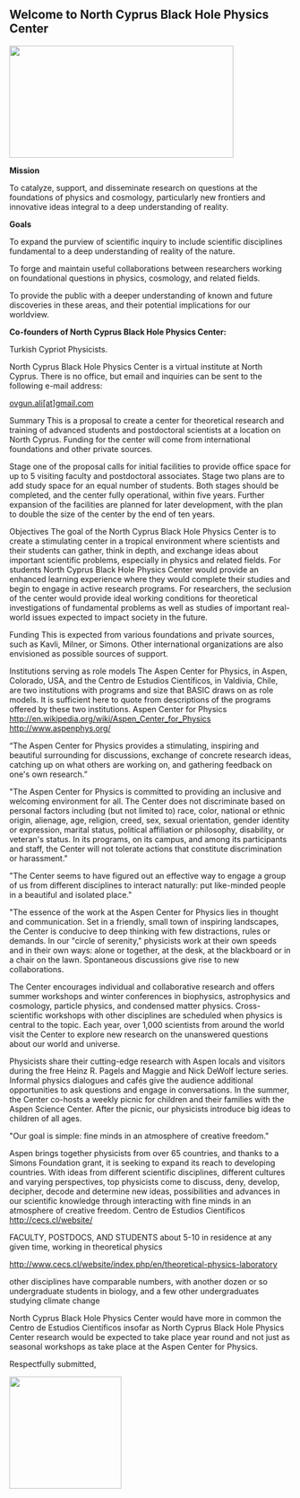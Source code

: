 
 ## Welcome to North Cyprus Black Hole Physics Center
 
 <img id="myImage" src="https://i.ytimg.com/vi/qQmGMXgHQy4/maxresdefault.jpg"  width="400" height="200" />
 
   
  
 <p><b> Mission </b></p>

To catalyze, support, and disseminate research on questions at the foundations of physics and cosmology, particularly new frontiers and innovative ideas integral to a deep understanding of reality. 

 <p><b>Goals </b></p>

To expand the purview of scientific inquiry to include scientific disciplines fundamental to a deep understanding of reality of the nature.

To forge and maintain useful collaborations between researchers working on foundational questions in physics, cosmology, and related fields.

To provide the public with a deeper understanding of known and future discoveries in these areas, and their potential implications for our worldview.
  
 

 

<b>Co-founders of North Cyprus Black Hole Physics Center:</b>

Turkish Cypriot Physicists.


North Cyprus Black Hole Physics Center is a virtual institute at North Cyprus. There is no office, but email and inquiries can be sent to the following e-mail address: 

  <a href="ovgun.ali@gmail.com ">ovgun.ali[at]gmail.com</a>

 

 

Summary
This is a proposal to create a center for theoretical research and training of advanced students and postdoctoral scientists at a location on North Cyprus. Funding for the center will come from international foundations and other private sources.

Stage one of the proposal calls for initial facilities to provide office space for up to 5 visiting faculty and postdoctoral associates.  Stage two plans are to add study space for an equal number of students.  Both stages should be completed, and the center fully operational, within five years.  Further expansion of the facilities are planned for later development, with the plan to double the size of the center by the end of ten years.

Objectives
The goal of the North Cyprus Black Hole Physics Center is to create a stimulating center in a tropical environment where scientists and their students can gather, think in depth, and exchange ideas about important scientific problems, especially in physics and related fields.  For students North Cyprus Black Hole Physics Center would provide an enhanced learning experience where they would complete their studies and begin to engage in active research programs.  For researchers, the seclusion of the center would provide ideal working conditions for theoretical investigations of fundamental problems as well as studies of important real-world issues expected to impact society in the future.

Funding
This is expected from various foundations and private sources, such as Kavli, Milner, or Simons.  Other international organizations are also envisioned as possible sources of support.


Institutions serving as role models
The Aspen Center for Physics, in Aspen, Colorado, USA, and the Centro de Estudios Científicos, in Valdivia, Chile, are two institutions with programs and size that BASIC draws on as role models.  It is sufficient here to quote from descriptions of the programs offered by these two institutions. 
Aspen Center for Physics
http://en.wikipedia.org/wiki/Aspen_Center_for_Physics
http://www.aspenphys.org/

“The Aspen Center for Physics provides a stimulating, inspiring and beautiful surrounding for discussions, exchange of concrete research ideas, catching up on what others are working on, and gathering feedback on one's own research.”

"The Aspen Center for Physics is committed to providing an inclusive and welcoming environment for all. The Center does not discriminate based on personal factors including (but not limited to) race, color, national or ethnic origin, alienage, age, religion, creed, sex, sexual orientation, gender identity or expression, marital status, political affiliation or philosophy, disability, or veteran's status. In its programs, on its campus, and among its participants and staff, the Center will not tolerate actions that constitute discrimination or harassment."

"The Center seems to have figured out an effective way to engage a group of us from different disciplines to interact naturally: put like-minded people in a beautiful and isolated place."

"The essence of the work at the Aspen Center for Physics lies in thought and communication. Set in a friendly, small town of inspiring landscapes, the Center is conducive to deep thinking with few distractions, rules or demands. In our "circle of serenity," physicists work at their own speeds and in their own ways: alone or together, at the desk, at the blackboard or in a chair on the lawn. Spontaneous discussions give rise to new collaborations.

The Center encourages individual and collaborative research and offers summer workshops and winter conferences in biophysics, astrophysics and cosmology, particle physics, and condensed matter physics. Cross-scientific workshops with other disciplines are scheduled when physics is central to the topic. Each year, over 1,000 scientists from around the world visit the Center to explore new research on the unanswered questions about our world and universe.

Physicists share their cutting-edge research with Aspen locals and visitors during the free Heinz R. Pagels and Maggie and Nick DeWolf lecture series. Informal physics dialogues and cafés give the audience additional opportunities to ask questions and engage in conversations. In the summer, the Center co-hosts a weekly picnic for children and their families with the Aspen Science Center. After the picnic, our physicists introduce big ideas to children of all ages.

"Our goal is simple: fine minds in an atmosphere of creative freedom."

Aspen brings together physicists from over 65 countries, and thanks to a Simons Foundation grant, it is seeking to expand its reach to developing countries. With ideas from different scientific disciplines, different cultures and varying perspectives, top physicists come to discuss, deny, develop, decipher, decode and determine new ideas, possibilities and advances in our scientific knowledge through interacting with fine minds in an atmosphere of creative freedom.
Centro de Estudios Científicos
http://cecs.cl/website/

FACULTY, POSTDOCS, AND STUDENTS
about 5-10 in residence at any given time, working in theoretical physics

http://www.cecs.cl/website/index.php/en/theoretical-physics-laboratory

other disciplines have comparable numbers, with another dozen or so undergraduate students in biology, and a few other undergraduates studying climate change

North Cyprus Black Hole Physics Center would have more in common the Centro de Estudios Científicos insofar as North Cyprus Black Hole Physics Center research would be expected to take place year round and not just as seasonal workshops as take place at the Aspen Center for Physics.


Respectfully submitted,

 <img id="Ripple" src="https://res.cloudinary.com/teepublic/image/private/s--HOBz2DKq--/c_crop,x_10,y_10/c_fit,h_830/c_crop,g_north_west,h_1038,w_1038,x_-156,y_-104/l_upload:v1565806151:production:blanks:vdbwo35fw6qtflw9kezw/fl_layer_apply,g_north_west,x_-267,y_-215/b_rgb:000000/c_limit,f_jpg,h_630,q_90,w_630/v1561757839/production/designs/5187264_0.jpg"  width="200" height="200" /><br>
      <a href="https://twitter.com/aovgun">










